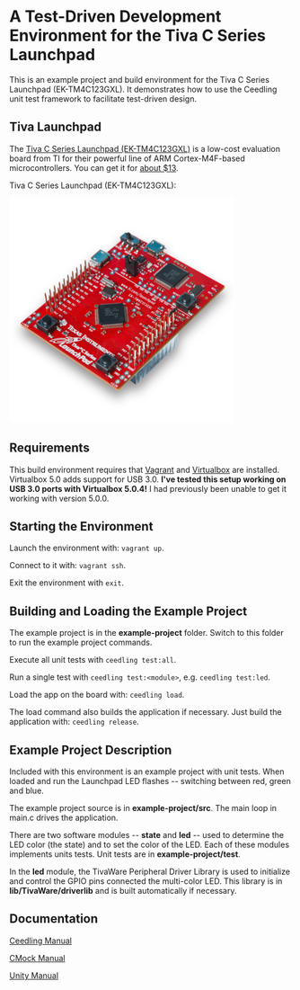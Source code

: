 # A Test-Driven Development Environment for the Tiva C Series Launchpad

This is an example project and build environment for the Tiva C Series Launchpad (EK-TM4C123GXL). It demonstrates how to use the Ceedling unit test framework to facilitate test-driven design.

## Tiva Launchpad

The [Tiva C Series Launchpad (EK-TM4C123GXL)](http://www.ti.com/ww/en/launchpad/launchpads-connected-ek-tm4c123gxl.html) is a low-cost evaluation board from TI for their powerful line of ARM Cortex-M4F-based microcontrollers. You can get it for [about $13](https://store.ti.com/Tiva-C-LaunchPad.aspx).

Tiva C Series Launchpad (EK-TM4C123GXL):

<img src="launchpad-tivac.jpg" width="400">

## Requirements

This build environment requires that [Vagrant](http://www.vagrantup.com/downloads) and [Virtualbox](https://www.virtualbox.org/wiki/Downloads) are installed. Virtualbox 5.0 adds support for USB 3.0. **I've tested this setup working on USB 3.0 ports with Virtualbox 5.0.4!** I had previously been unable to get it working with version 5.0.0.

## Starting the Environment

Launch the environment with: `vagrant up`.

Connect to it with: `vagrant ssh`.

Exit the environment with `exit`.

## Building and Loading the Example Project

The example project is in the **example-project** folder. Switch to this folder to run the example project commands.

Execute all unit tests with `ceedling test:all`.

Run a single test with `ceedling test:<module>`, e.g. `ceedling test:led`.

Load the app on the board with: `ceedling load`.

The load command also builds the application if necessary. Just build the application with: `ceedling release`.

## Example Project Description

Included with this environment is an example project with unit tests. When loaded and run the Launchpad LED flashes -- switching between red, green and blue.

The example project source is in **example-project/src**. The main loop in main.c drives the application.

There are two software modules -- **state** and **led** -- used to determine the LED color (the state) and to set the color of the LED. Each of these modules implements units tests. Unit tests are in **example-project/test**.

In the **led** module, the TivaWare Peripheral Driver Library is used to initialize and control the GPIO pins connected the multi-color LED. This library is in **lib/TivaWare/driverlib** and is built automatically if necessary.

## Documentation

[Ceedling Manual](https://github.com/ThrowTheSwitch/Ceedling/blob/master/docs/CeedlingPacket.md)

[CMock Manual](https://github.com/ThrowTheSwitch/CMock/blob/master/docs/CMock_Summary.md)

[Unity Manual](https://github.com/ThrowTheSwitch/Unity/raw/master/docs/Unity%20Summary.pdf)

